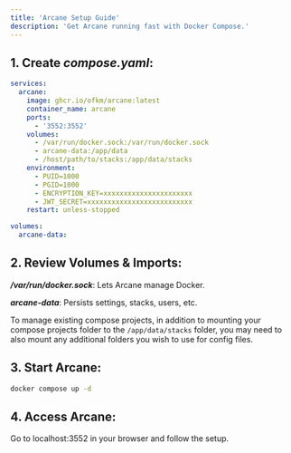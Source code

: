 ```yaml
---
title: 'Arcane Setup Guide'
description: 'Get Arcane running fast with Docker Compose.'
---
```


<script lang="ts">
import SetupCode from '$lib/components/setup-code.svelte';
import { Snippet } from '$lib/components/ui/snippet/index.js';
import { Link } from '$lib/components/ui/link/index.js';
</script>

## 1. Create **_compose.yaml_**:

```yaml
services:
  arcane:
    image: ghcr.io/ofkm/arcane:latest
    container_name: arcane
    ports:
      - '3552:3552'
    volumes:
      - /var/run/docker.sock:/var/run/docker.sock
      - arcane-data:/app/data
      - /host/path/to/stacks:/app/data/stacks
    environment:
      - PUID=1000
      - PGID=1000
      - ENCRYPTION_KEY=xxxxxxxxxxxxxxxxxxxxxx
      - JWT_SECRET=xxxxxxxxxxxxxxxxxxxxxxxxxx
    restart: unless-stopped

volumes:
  arcane-data:
```

## 2. Review Volumes & Imports:

**_/var/run/docker.sock_**: Lets Arcane manage Docker.

**_arcane-data_**: Persists settings, stacks, users, etc.

To manage existing compose projects, in addition to mounting your compose projects folder to the `/app/data/stacks` folder, you may need to also mount any additional folders you wish to use for config files.

## 3. Start Arcane:

```bash
docker compose up -d
```

## 4. Access Arcane:

Go to <Link href="http://localhost:3552">localhost:3552</Link> in your browser and follow the setup.

